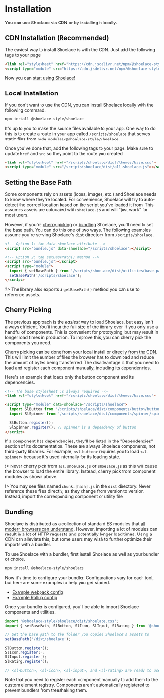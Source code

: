 # Installation

You can use Shoelace via CDN or by installing it locally.

## CDN Installation (Recommended)

The easiest way to install Shoelace is with the CDN. Just add the following tags to your page.

```html
<link rel="stylesheet" href="https://cdn.jsdelivr.net/npm/@shoelace-style/shoelace@%VERSION%/dist/themes/base.css">
<script type="module" src="https://cdn.jsdelivr.net/npm/@shoelace-style/shoelace@%VERSION%/dist/all.shoelace.js"></script>
```

Now you can [start using Shoelace!](/getting-started/usage.md)

## Local Installation

If you don't want to use the CDN, you can install Shoelace locally with the following command. 

```bash
npm install @shoelace-style/shoelace
```

It's up to you to make the source files available to your app. One way to do this is to create a route in your app called `/scripts/shoelace` that serves static files from `node_modules/@shoelace-style/shoelace`. 

Once you've done that, add the following tags to your page. Make sure to update `href` and `src` so they point to the route you created.

```html
<link rel="stylesheet" href="/scripts/shoelace/dist/themes/base.css">
<script type="module" src="/scripts/shoelace/dist/all.shoelace.js"></script>
```

## Setting the Base Path

Some components rely on assets (icons, images, etc.) and Shoelace needs to know where they're located. For convenience, Shoelace will try to auto-detect the correct location based on the script you've loaded it from. This assumes assets are colocated with `shoelace.js` and will "just work" for most users.

However, if you're [cherry picking](#cherry-picking) or [bundling](#bundling) Shoelace, you'll need to set the base path. You can do this one of two ways. The following examples assume you're serving Shoelace's `dist` directory from `/scripts/shoelace`.

```html
<!-- Option 1: the data-shoelace attribute -->
<script src="bundle.js" data-shoelace="/scripts/shoelace"></script>

<!-- Option 2: the setBasePath() method -->
<script src="bundle.js"></script>
<script type="module">
  import { setBasePath } from '/scripts/shoelace/dist/utilities/base-path.js';
  setBasePath('/scripts/shoelace');
</script>
```

?> The library also exports a `getBasePath()` method you can use to reference assets.

## Cherry Picking

The previous approach is the _easiest_ way to load Shoelace, but easy isn't always efficient. You'll incur the full size of the library even if you only use a handful of components. This is convenient for prototyping, but may result in longer load times in production. To improve this, you can cherry pick the components you need.

Cherry picking can be done from your local install or [directly from the CDN](https://cdn.jsdelivr.net/npm/@shoelace-style/shoelace@%VERSION%/). This will limit the number of files the browser has to download and reduce the amount of bytes being transferred. The disadvantage is that you need to load and register each component manually, including its dependencies.

Here's an example that loads only the button component and its dependencies.

```html
<!-- The base stylesheet is always required -->
<link rel="stylesheet" href="/scripts/shoelace/dist/themes/base.css">

<script type="module" data-shoelace="/scripts/shoelace">
  import SlButton from '/scripts/shoelace/dist/components/button/button.js';
  import SlSpinner from '/scripts/shoelace/dist/components/spinner/spinner.js';
  
  SlButton.register();
  SlSpinner.register(); // spinner is a dependency of button
</script>
```

If a component has dependencies, they'll be listed in the "Dependencies" section of its documentation. These are always Shoelace components, not third-party libraries. For example, `<sl-button>` requires you to load `<sl-spinner>` because it's used internally for its loading state.

!> Never cherry pick from `all.shoelace.js` or `shoelace.js` as this will cause the browser to load the entire library. Instead, cherry pick from component modules as shown above.

!> You may see files named `chunk.[hash].js` in the `dist` directory. Never reference these files directly, as they change from version to version. Instead, import the corresponding component or utility file.

## Bundling

Shoelace is distributed as a collection of standard ES modules that [all modern browsers can understand](https://caniuse.com/es6-module). However, importing a lot of modules can result in a lot of HTTP requests and potentially longer load times. Using a CDN can alleviate this, but some users may wish to further optimize their imports with a bundler.

To use Shoelace with a bundler, first install Shoelace as well as your bundler of choice.

```bash
npm install @shoelace-style/shoelace
```

Now it's time to configure your bundler. Configurations vary for each tool, but here are some examples to help you get started.

- [Example webpack config](https://github.com/shoelace-style/webpack-example/blob/master/webpack.config.js)
- [Example Rollup config](https://github.com/shoelace-style/rollup-example/blob/master/rollup.config.js)

Once your bundler is configured, you'll be able to import Shoelace components and utilities.

```js
import '@shoelace-style/shoelace/dist/shoelace.css';
import { setBasePath, SlButton, SlIcon, SlInput, SlRating } from '@shoelace-style/shoelace';

// Set the base path to the folder you copied Shoelace's assets to
setBasePath('/dist/shoelace');

SlButton.register();
SlIcon.register();
SlInput.register();
SlRating.register();

// <sl-button>, <sl-icon>, <sl-input>, and <sl-rating> are ready to use!
```

Note that you need to register each component manually to add them to the custom element registry. Components aren't automatically registered to prevent bundlers from treeshaking them.
